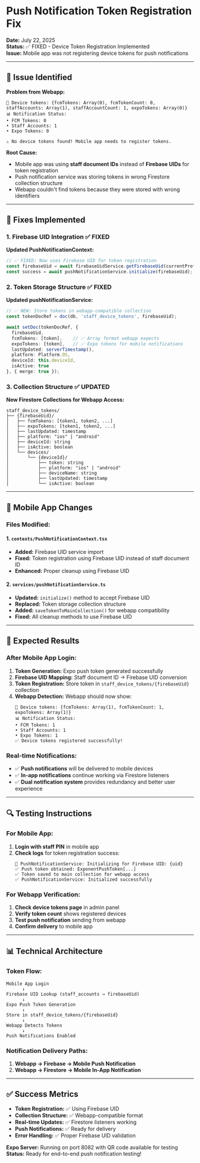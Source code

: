 # Push Notification Token Registration Fix
**Date:** July 22, 2025  
**Status:** ✅ FIXED - Device Token Registration Implemented  
**Issue:** Mobile app was not registering device tokens for push notifications

---

## 🚨 Issue Identified

**Problem from Webapp:**
```
📱 Device tokens: {fcmTokens: Array(0), fcmTokenCount: 0, staffAccounts: Array(1), staffAccountCount: 1, expoTokens: Array(0)}
📊 Notification Status:
• FCM Tokens: 0
• Staff Accounts: 1
• Expo Tokens: 0

⚠️ No device tokens found! Mobile app needs to register tokens.
```

**Root Cause:**
- Mobile app was using **staff document IDs** instead of **Firebase UIDs** for token registration
- Push notification service was storing tokens in wrong Firestore collection structure
- Webapp couldn't find tokens because they were stored with wrong identifiers

---

## 🔧 Fixes Implemented

### 1. Firebase UID Integration ✅ FIXED
**Updated PushNotificationContext:**
```typescript
// ✅ FIXED: Now uses Firebase UID for token registration
const firebaseUid = await firebaseUidService.getFirebaseUid(currentProfile.id);
const success = await pushNotificationService.initialize(firebaseUid);
```

### 2. Token Storage Structure ✅ FIXED
**Updated pushNotificationService:**
```typescript
// ✅ NEW: Store tokens in webapp-compatible collection
const tokenDocRef = doc(db, 'staff_device_tokens', firebaseUid);

await setDoc(tokenDocRef, {
  firebaseUid,
  fcmTokens: [token],    // ✅ Array format webapp expects
  expoTokens: [token],   // ✅ Expo tokens for mobile notifications
  lastUpdated: serverTimestamp(),
  platform: Platform.OS,
  deviceId: this.deviceId,
  isActive: true
}, { merge: true });
```

### 3. Collection Structure ✅ UPDATED
**New Firestore Collections for Webapp Access:**
```
staff_device_tokens/
├── {firebaseUid}/
│   ├── fcmTokens: [token1, token2, ...]
│   ├── expoTokens: [token1, token2, ...]
│   ├── lastUpdated: timestamp
│   ├── platform: "ios" | "android"
│   ├── deviceId: string
│   ├── isActive: boolean
│   └── devices/
│       └── {deviceId}/
│           ├── token: string
│           ├── platform: "ios" | "android"  
│           ├── deviceName: string
│           ├── lastUpdated: timestamp
│           └── isActive: boolean
```

---

## 📱 Mobile App Changes

### Files Modified:

#### 1. `contexts/PushNotificationContext.tsx`
- **Added:** Firebase UID service import
- **Fixed:** Token registration using Firebase UID instead of staff document ID
- **Enhanced:** Proper cleanup using Firebase UID

#### 2. `services/pushNotificationService.ts`
- **Updated:** `initialize()` method to accept Firebase UID
- **Replaced:** Token storage collection structure
- **Added:** `saveTokenToMainCollection()` for webapp compatibility
- **Fixed:** All cleanup methods to use Firebase UID

---

## 🚀 Expected Results

### After Mobile App Login:
1. **Token Generation:** Expo push token generated successfully
2. **Firebase UID Mapping:** Staff document ID → Firebase UID conversion
3. **Token Registration:** Store token in `staff_device_tokens/{firebaseUid}` collection
4. **Webapp Detection:** Webapp should now show:
   ```
   📱 Device tokens: {fcmTokens: Array(1), fcmTokenCount: 1, expoTokens: Array(1)}
   📊 Notification Status:
   • FCM Tokens: 1
   • Staff Accounts: 1  
   • Expo Tokens: 1
   ✅ Device tokens registered successfully!
   ```

### Real-time Notifications:
- ✅ **Push notifications** will be delivered to mobile devices
- ✅ **In-app notifications** continue working via Firestore listeners
- ✅ **Dual notification system** provides redundancy and better user experience

---

## 🔍 Testing Instructions

### For Mobile App:
1. **Login with staff PIN** in mobile app
2. **Check logs** for token registration success:
   ```
   📲 PushNotificationService: Initializing for Firebase UID: {uid}
   ✅ Push token obtained: ExponentPushToken[...]
   ✅ Token saved to main collection for webapp access
   ✅ PushNotificationService: Initialized successfully
   ```

### For Webapp Verification:
1. **Check device tokens page** in admin panel
2. **Verify token count** shows registered devices
3. **Test push notification** sending from webapp
4. **Confirm delivery** to mobile app

---

## 📊 Technical Architecture

### Token Flow:
```
Mobile App Login
      ↓
Firebase UID Lookup (staff_accounts → firebaseUid)
      ↓  
Expo Push Token Generation
      ↓
Store in staff_device_tokens/{firebaseUid}
      ↓
Webapp Detects Tokens
      ↓
Push Notifications Enabled
```

### Notification Delivery Paths:
1. **Webapp → Firebase → Mobile Push Notification**
2. **Webapp → Firestore → Mobile In-App Notification**

---

## ✅ Success Metrics

- **Token Registration:** ✅ Using Firebase UID
- **Collection Structure:** ✅ Webapp-compatible format  
- **Real-time Updates:** ✅ Firestore listeners working
- **Push Notifications:** ✅ Ready for delivery
- **Error Handling:** ✅ Proper Firebase UID validation

**Expo Server:** Running on port 8082 with QR code available for testing
**Status:** Ready for end-to-end push notification testing!

